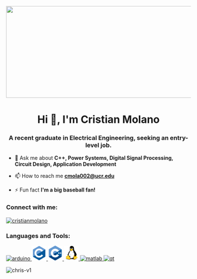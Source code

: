 <img src="https://media4.giphy.com/media/SsBz0oSJ1botYaLqAR/giphy.gif?cid=6c09b952n6ydqav1rq1k2ga3zsn7jn09mpj3drrx0niqiph4&ep=v1_gifs_search&rid=giphy.gif&ct=g" width="1000" height="250">

<h1 align="center">Hi 👋, I'm Cristian Molano</h1>
<h3 align="center">A recent graduate in Electrical Engineering, seeking an entry-level job.</h3>

- 💬 Ask me about **C++, Power Systems, Digital Signal Processing, Circuit Design, Application Development**

- 📫 How to reach me **cmola002@ucr.edu**

- ⚡ Fun fact **I'm a big baseball fan!**

<h3 align="left">Connect with me:</h3>
<p align="left">
<a href="https://linkedin.com/in/cristianmolano" target="blank"><img align="center" src="https://raw.githubusercontent.com/rahuldkjain/github-profile-readme-generator/master/src/images/icons/Social/linked-in-alt.svg" alt="cristianmolano" height="30" width="40" /></a>
</p>

<h3 align="left">Languages and Tools:</h3>
<p align="left"> <a href="https://www.arduino.cc/" target="_blank" rel="noreferrer"> <img src="https://cdn.worldvectorlogo.com/logos/arduino-1.svg" alt="arduino" width="40" height="40"/> </a> <a href="https://www.cprogramming.com/" target="_blank" rel="noreferrer"> <img src="https://raw.githubusercontent.com/devicons/devicon/master/icons/c/c-original.svg" alt="c" width="40" height="40"/> </a> <a href="https://www.w3schools.com/cpp/" target="_blank" rel="noreferrer"> <img src="https://raw.githubusercontent.com/devicons/devicon/master/icons/cplusplus/cplusplus-original.svg" alt="cplusplus" width="40" height="40"/> </a> <a href="https://www.linux.org/" target="_blank" rel="noreferrer"> <img src="https://raw.githubusercontent.com/devicons/devicon/master/icons/linux/linux-original.svg" alt="linux" width="40" height="40"/> </a> <a href="https://www.mathworks.com/" target="_blank" rel="noreferrer"> <img src="https://upload.wikimedia.org/wikipedia/commons/2/21/Matlab_Logo.png" alt="matlab" width="40" height="40"/> </a> <a href="https://www.qt.io/" target="_blank" rel="noreferrer"> <img src="https://upload.wikimedia.org/wikipedia/commons/0/0b/Qt_logo_2016.svg" alt="qt" width="40" height="40"/> </a> </p>

<p><img align="center" src="https://github-readme-stats.vercel.app/api/top-langs?username=chris-v1&show_icons=true&locale=en&layout=compact" alt="chris-v1" /></p>
